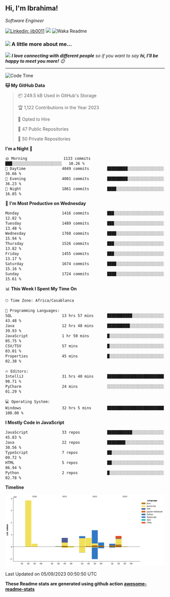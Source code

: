 <h2>Hi, I'm Ibrahima! </h2>
<p><em>Software Engineer 
</em></p>


[![Linkedin: iib0011](https://img.shields.io/badge/-iib0011-blue?style=flat-square&logo=Linkedin&logoColor=white&link=https://www.linkedin.com/in/iib0011/)](https://www.linkedin.com/in/iib0011/)
![](https://visitor-badge.glitch.me/badge?page_id=iib0011)
![Waka Readme](https://github.com/iib0011/iib0011/workflows/Waka%20Readme/badge.svg)


### <img src="https://media.giphy.com/media/VgCDAzcKvsR6OM0uWg/giphy.gif" width="50"> A little more about me...  


<img src="https://media.giphy.com/media/LnQjpWaON8nhr21vNW/giphy.gif" width="60"> <em><b>I love connecting with different people</b> so if you want to say <b>hi, I'll be happy to meet you more!</b> 😊</em>

---
<!--START_SECTION:waka-->
![Code Time](http://img.shields.io/badge/Code%20Time-2%2C474%20hrs%2053%20mins-blue)

**🐱 My GitHub Data** 

> 📦 249.5 kB Used in GitHub's Storage 
 > 
> 🏆 1,122 Contributions in the Year 2023
 > 
> 💼 Opted to Hire
 > 
> 📜 47 Public Repositories 
 > 
> 🔑 50 Private Repositories 
 > 
**I'm a Night 🦉** 

```text
🌞 Morning                1133 commits        ███░░░░░░░░░░░░░░░░░░░░░░   10.26 % 
🌆 Daytime                4049 commits        █████████░░░░░░░░░░░░░░░░   36.66 % 
🌃 Evening                4001 commits        █████████░░░░░░░░░░░░░░░░   36.23 % 
🌙 Night                  1861 commits        ████░░░░░░░░░░░░░░░░░░░░░   16.85 % 
```
📅 **I'm Most Productive on Wednesday** 

```text
Monday                   1416 commits        ███░░░░░░░░░░░░░░░░░░░░░░   12.82 % 
Tuesday                  1489 commits        ███░░░░░░░░░░░░░░░░░░░░░░   13.48 % 
Wednesday                1760 commits        ████░░░░░░░░░░░░░░░░░░░░░   15.94 % 
Thursday                 1526 commits        ███░░░░░░░░░░░░░░░░░░░░░░   13.82 % 
Friday                   1455 commits        ███░░░░░░░░░░░░░░░░░░░░░░   13.17 % 
Saturday                 1674 commits        ████░░░░░░░░░░░░░░░░░░░░░   15.16 % 
Sunday                   1724 commits        ████░░░░░░░░░░░░░░░░░░░░░   15.61 % 
```


📊 **This Week I Spent My Time On** 

```text
🕑︎ Time Zone: Africa/Casablanca

💬 Programming Languages: 
SQL                      13 hrs 57 mins      ███████████░░░░░░░░░░░░░░   43.48 % 
Java                     12 hrs 48 mins      ██████████░░░░░░░░░░░░░░░   39.93 % 
JavaScript               1 hr 50 mins        █░░░░░░░░░░░░░░░░░░░░░░░░   05.75 % 
CSV/TSV                  57 mins             █░░░░░░░░░░░░░░░░░░░░░░░░   03.01 % 
Properties               45 mins             █░░░░░░░░░░░░░░░░░░░░░░░░   02.38 % 

🔥 Editors: 
IntelliJ                 31 hrs 40 mins      █████████████████████████   98.71 % 
PyCharm                  24 mins             ░░░░░░░░░░░░░░░░░░░░░░░░░   01.29 % 

💻 Operating System: 
Windows                  32 hrs 5 mins       █████████████████████████   100.00 % 
```

**I Mostly Code in JavaScript** 

```text
JavaScript               33 repos            ███████████░░░░░░░░░░░░░░   45.83 % 
Java                     22 repos            ████████░░░░░░░░░░░░░░░░░   30.56 % 
TypeScript               7 repos             ██░░░░░░░░░░░░░░░░░░░░░░░   09.72 % 
HTML                     5 repos             ██░░░░░░░░░░░░░░░░░░░░░░░   06.94 % 
Python                   2 repos             █░░░░░░░░░░░░░░░░░░░░░░░░   02.78 % 
```



**Timeline**

![Lines of Code chart](https://raw.githubusercontent.com/iib0011/iib0011/master/assets/bar_graph.png)


 Last Updated on 05/09/2023 00:50:50 UTC
<!--END_SECTION:waka-->

**These Readme stats are generated using github action [awesome-readme-stats](https://github.com/iib0011/waka-readme-stats)**
